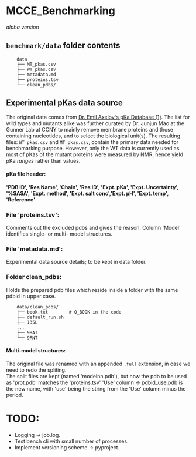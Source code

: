 # MCCE_Benchmarking
_alpha version_

## `benchmark/data` folder contents
```
	data
	├── MT_pkas.csv
	├── WT_pkas.csv
	├── metadata.md
	├── proteins.tsv
	└── clean_pdbs/
```

## Experimental pKas data source
The original data comes from [Dr. Emil Axelov's pKa Database (1)](http://compbio.clemson.edu/lab/software/5/). The list for wild types and mutants alike was further curated by Dr. Junjun Mao at the Gunner Lab at CCNY to
mainly remove membrane proteins and those containing nucleotides, and to select the biological unit(s). The resulting files: `WT_pkas.csv` and `MT_pkas.csv`, contain the primary data needed for benchmarking purpose.
However, only the WT data is currently used as most of pKas of the mutant proteins were measured by NMR, hence
yield pKa _ranges_ rather than values.

#### pKa file header:
**'PDB ID', 'Res Name', 'Chain', 'Res ID', 'Expt. pKa', 'Expt. Uncertainty', '%SASA', 'Expt. method', 'Expt. salt conc','Expt. pH', 'Expt. temp', 'Reference'**

### File 'proteins.tsv':
Comments out the excluded pdbs and gives the reason. Column 'Model' identifies single- or multi- model structures.

### File 'metadata.md':
Experimental data source details; to be kept in data folder.

### Folder clean_pdbs:
Holds the prepared pdb files which reside inside a folder with the same pdbid in upper case.
```
	data/clean_pdbs/
	├── book.txt		# Q_BOOK in the code
	├── default_run.sh
	├── 135L
	...
	├── 9RAT
	└── 9RNT
```

#### Multi-model structures:
The original file was renamed with an appended `.full` extension, in case we need to redo the spliting.  
The split files are kept (named 'modelnn.pdb'), but now the pdb to be used as 'prot.pdb' matches the 'proteins.tsv'
'Use' column -> pdbid_use.pdb is the new name, with 'use' being the string from the 'Use' column minus the period.

# TODO:
* Logging -> job.log.
* Test bench cli with small number of processes.
* Implement versioning scheme -> pyproject.
